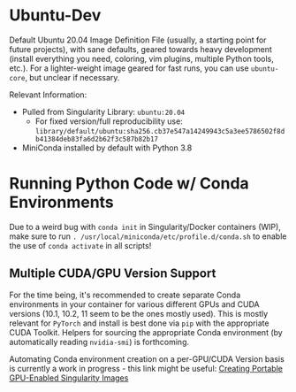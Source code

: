 # Ubuntu-Dev

Default Ubuntu 20.04 Image Definition File (usually, a starting point for future projects), with sane defaults, geared
towards heavy development (install everything you need, coloring, vim plugins, multiple Python tools, etc.). For a 
lighter-weight image geared for fast runs, you can use `ubuntu-core`, but unclear if necessary.

Relevant Information:
- Pulled from Singularity Library: `ubuntu:20.04`
    + For fixed version/full reproducibility use: 
    `library/default/ubuntu:sha256.cb37e547a14249943c5a3ee5786502f8db41384deb83fa6d2b62f3c587b82b17`
- MiniConda installed by default with Python 3.8

# Running Python Code w/ Conda Environments

Due to a weird bug with `conda init` in Singularity/Docker containers (WIP), make sure to run 
`. /usr/local/miniconda/etc/profile.d/conda.sh` to enable the use of `conda activate` in all scripts!

## Multiple CUDA/GPU Version Support

For the time being, it's recommended to create separate Conda environments in your container for various different GPUs
and CUDA versions (10.1, 10.2, 11 seem to be the ones mostly used). This is mostly relevant for `PyTorch` and install
is best done via `pip` with the appropriate CUDA Toolkit. Helpers for sourcing the appropriate Conda environment 
(by automatically reading `nvidia-smi`) is forthcoming.

Automating Conda environment creation on a per-GPU/CUDA Version basis is currently a work in progress - this link might 
be useful: 
[Creating Portable GPU-Enabled Singularity Images](https://gpucomputing.shef.ac.uk/education/creating_gpu_singularity/)